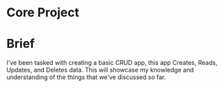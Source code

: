 # Core Project

# Brief 

I've been tasked with creating a basic CRUD app, this app Creates, Reads, Updates, and Deletes data. This will showcase my knowledge and understanding of the things that we've discussed so far. 




